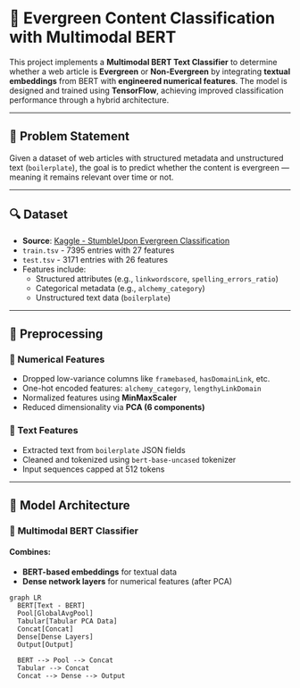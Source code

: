 # 🌱 Evergreen Content Classification with Multimodal BERT

This project implements a **Multimodal BERT Text Classifier** to determine whether a web article is **Evergreen** or **Non-Evergreen** by integrating **textual embeddings** from BERT with **engineered numerical features**. The model is designed and trained using **TensorFlow**, achieving improved classification performance through a hybrid architecture.

---

## 📌 Problem Statement

Given a dataset of web articles with structured metadata and unstructured text (`boilerplate`), the goal is to predict whether the content is evergreen — meaning it remains relevant over time or not.

---

## 🔍 Dataset

- **Source**: [Kaggle - StumbleUpon Evergreen Classification](https://www.kaggle.com/c/stumbleupon)
- `train.tsv` - 7395 entries with 27 features  
- `test.tsv` - 3171 entries with 26 features  
- Features include:
  - Structured attributes (e.g., `linkwordscore`, `spelling_errors_ratio`)
  - Categorical metadata (e.g., `alchemy_category`)
  - Unstructured text data (`boilerplate`)

---

## 🧪 Preprocessing

### 🔢 Numerical Features
- Dropped low-variance columns like `framebased`, `hasDomainLink`, etc.
- One-hot encoded features: `alchemy_category`, `lengthyLinkDomain`
- Normalized features using **MinMaxScaler**
- Reduced dimensionality via **PCA (6 components)**

### 📝 Text Features
- Extracted text from `boilerplate` JSON fields
- Cleaned and tokenized using `bert-base-uncased` tokenizer
- Input sequences capped at 512 tokens

---

## 🧠 Model Architecture

### 🔗 **Multimodal BERT Classifier**

#### Combines:
- **BERT-based embeddings** for textual data
- **Dense network layers** for numerical features (after PCA)

```mermaid
graph LR
  BERT[Text - BERT]
  Pool[GlobalAvgPool]
  Tabular[Tabular PCA Data]
  Concat[Concat]
  Dense[Dense Layers]
  Output[Output]

  BERT --> Pool --> Concat
  Tabular --> Concat
  Concat --> Dense --> Output
```
